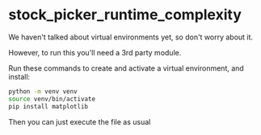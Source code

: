 # stock_picker_runtime_complexity

We haven't talked about virtual environments yet, so don't worry about it.

However, to run this you'll need a 3rd party module.

Run these commands to create and activate a virtual environment, and install:
```bash
python -m venv venv
source venv/bin/activate
pip install matplotlib
```

Then you can just execute the file as usual

